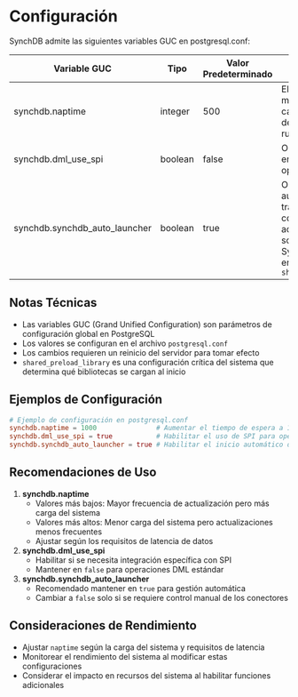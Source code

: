 # Configuración

SynchDB admite las siguientes variables GUC en postgresql.conf:

| Variable GUC                  	| Tipo    	| Valor Predeterminado 	| Descripción                                                                                                                                                	|
|-------------------------------	|---------	|---------------------	|------------------------------------------------------------------------------------------------------------------------------------------------------------	|
| synchdb.naptime               	| integer 	| 500                 	| El retraso en milisegundos entre cada sondeo de datos del motor Debezium runner                                                                           	|
| synchdb.dml_use_spi           	| boolean 	| false               	| Opción para usar SPI en el manejo de operaciones DML                                                                              	                        |
| synchdb.synchdb_auto_launcher 	| boolean 	| true                	| Opción para lanzar automáticamente los trabajadores del conector SynchDB activos. Esta opción solo funciona cuando SynchDB está incluido en la opción GUC `shared_preload_library` 	|

## Notas Técnicas

- Las variables GUC (Grand Unified Configuration) son parámetros de configuración global en PostgreSQL
- Los valores se configuran en el archivo `postgresql.conf`
- Los cambios requieren un reinicio del servidor para tomar efecto
- `shared_preload_library` es una configuración crítica del sistema que determina qué bibliotecas se cargan al inicio

## Ejemplos de Configuración

```conf
# Ejemplo de configuración en postgresql.conf
synchdb.naptime = 1000               # Aumentar el tiempo de espera a 1 segundo
synchdb.dml_use_spi = true           # Habilitar el uso de SPI para operaciones DML
synchdb.synchdb_auto_launcher = true # Habilitar el inicio automático del conector
```

## Recomendaciones de Uso

1.  **synchdb.naptime**
    - Valores más bajos: Mayor frecuencia de actualización pero más carga del sistema
    - Valores más altos: Menor carga del sistema pero actualizaciones menos frecuentes
    - Ajustar según los requisitos de latencia de datos
3.  **synchdb.dml_use_spi**
    - Habilitar si se necesita integración específica con SPI
    - Mantener en `false` para operaciones DML estándar
4.  **synchdb.synchdb_auto_launcher**
    - Recomendado mantener en `true` para gestión automática
    - Cambiar a `false` solo si se requiere control manual de los conectores

## Consideraciones de Rendimiento
- Ajustar `naptime` según la carga del sistema y requisitos de latencia
- Monitorear el rendimiento del sistema al modificar estas configuraciones
- Considerar el impacto en recursos del sistema al habilitar funciones adicionales